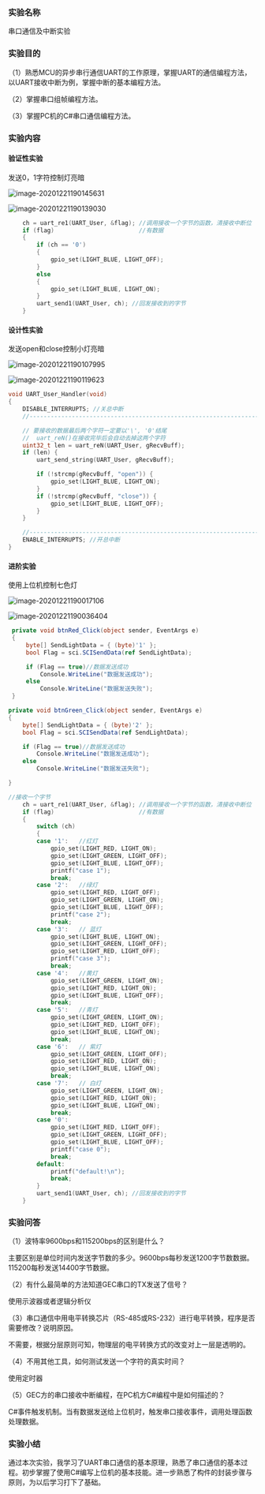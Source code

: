 ### 实验名称

串口通信及中断实验

### 实验目的

（1）熟悉MCU的异步串行通信UART的工作原理，掌握UART的通信编程方法，以UART接收中断为例，掌握中断的基本编程方法。

（2）掌握串口组帧编程方法。

（3）掌握PC机的C#串口通信编程方法。

### 实验内容

#### 验证性实验

发送0，1字符控制灯亮暗

![image-20201221190145631](assets/%E7%AC%AC%E4%BA%8C%E6%AC%A1%E5%AE%9E%E9%AA%8C%E6%8A%A5%E5%91%8A/image-20201221190145631.png)

![image-20201221190139030](assets/%E7%AC%AC%E4%BA%8C%E6%AC%A1%E5%AE%9E%E9%AA%8C%E6%8A%A5%E5%91%8A/image-20201221190139030.png)

```c
	ch = uart_re1(UART_User, &flag); //调用接收一个字节的函数，清接收中断位
	if (flag)						 //有数据
	{
		if (ch == '0')
		{
			gpio_set(LIGHT_BLUE, LIGHT_OFF);
		}
		else
		{
			gpio_set(LIGHT_BLUE, LIGHT_ON);
		}
		uart_send1(UART_User, ch); //回发接收到的字节
	}
```



#### 设计性实验

发送open和close控制小灯亮暗

![image-20201221190107995](assets/%E7%AC%AC%E4%BA%8C%E6%AC%A1%E5%AE%9E%E9%AA%8C%E6%8A%A5%E5%91%8A/image-20201221190107995.png)

![image-20201221190119623](assets/%E7%AC%AC%E4%BA%8C%E6%AC%A1%E5%AE%9E%E9%AA%8C%E6%8A%A5%E5%91%8A/image-20201221190119623.png)

```c
void UART_User_Handler(void)
{
	DISABLE_INTERRUPTS; //关总中断
	//------------------------------------------------------------------

	// 要接收的数据最后两个字符一定要以'\', '0'结尾
	//	uart_reN()在接收完毕后会自动去掉这两个字符
	uint32_t len = uart_reN(UART_User, gRecvBuff);
	if (len) {
		uart_send_string(UART_User, gRecvBuff);

		if (!strcmp(gRecvBuff, "open")) {
			gpio_set(LIGHT_BLUE, LIGHT_ON);
		}
		if (!strcmp(gRecvBuff, "close")) {
			gpio_set(LIGHT_BLUE, LIGHT_OFF);
		}
	}

	//------------------------------------------------------------------
	ENABLE_INTERRUPTS; //开总中断
}
```



#### 进阶实验

使用上位机控制七色灯

![image-20201221190017106](assets/%E7%AC%AC%E4%BA%8C%E6%AC%A1%E5%AE%9E%E9%AA%8C%E6%8A%A5%E5%91%8A/image-20201221190017106.png)

![image-20201221190036404](assets/%E7%AC%AC%E4%BA%8C%E6%AC%A1%E5%AE%9E%E9%AA%8C%E6%8A%A5%E5%91%8A/image-20201221190036404.png)

```c#
 private void btnRed_Click(object sender, EventArgs e)
 {
     byte[] SendLightData = { (byte)'1' };
     bool Flag = sci.SCISendData(ref SendLightData);

     if (Flag == true)//数据发送成功
         Console.WriteLine("数据发送成功");
     else
         Console.WriteLine("数据发送失败");
 }

private void btnGreen_Click(object sender, EventArgs e)
{
    byte[] SendLightData = { (byte)'2' };
    bool Flag = sci.SCISendData(ref SendLightData);

    if (Flag == true)//数据发送成功
        Console.WriteLine("数据发送成功");
    else
        Console.WriteLine("数据发送失败");

}
```

```c
//接收一个字节
	ch = uart_re1(UART_User, &flag); //调用接收一个字节的函数，清接收中断位
	if (flag)						 //有数据
	{
		switch (ch)
		{
		case '1':	//红灯
			gpio_set(LIGHT_RED, LIGHT_ON);
			gpio_set(LIGHT_GREEN, LIGHT_OFF);
			gpio_set(LIGHT_BLUE, LIGHT_OFF);
			printf("case 1");
			break;
		case '2':	//绿灯
			gpio_set(LIGHT_RED, LIGHT_OFF);
			gpio_set(LIGHT_GREEN, LIGHT_ON);
			gpio_set(LIGHT_BLUE, LIGHT_OFF);
			printf("case 2");
			break;
		case '3':	// 蓝灯
			gpio_set(LIGHT_BLUE, LIGHT_ON);
			gpio_set(LIGHT_GREEN, LIGHT_OFF);
			gpio_set(LIGHT_RED, LIGHT_OFF);
			printf("case 3");
			break;
		case '4':	//黄灯
			gpio_set(LIGHT_GREEN, LIGHT_ON);
			gpio_set(LIGHT_RED, LIGHT_ON);
			gpio_set(LIGHT_BLUE, LIGHT_OFF);
			break;
		case '5':	//青灯
			gpio_set(LIGHT_GREEN, LIGHT_ON);
			gpio_set(LIGHT_RED, LIGHT_OFF);
			gpio_set(LIGHT_BLUE, LIGHT_ON);
			break;
		case '6':	// 紫灯
			gpio_set(LIGHT_GREEN, LIGHT_OFF);
			gpio_set(LIGHT_RED, LIGHT_ON);
			gpio_set(LIGHT_BLUE, LIGHT_ON);
			break;
		case '7':	// 白灯
			gpio_set(LIGHT_GREEN, LIGHT_ON);
			gpio_set(LIGHT_RED, LIGHT_ON);
			gpio_set(LIGHT_BLUE, LIGHT_ON);
			break;
		case '0':
			gpio_set(LIGHT_RED, LIGHT_OFF);
			gpio_set(LIGHT_GREEN, LIGHT_OFF);
			gpio_set(LIGHT_BLUE, LIGHT_OFF);
			printf("case 0");
			break;
		default:
			printf("default!\n");
			break;
		}
		uart_send1(UART_User, ch); //回发接收到的字节
	}
```



### 实验问答

（1）波特率9600bps和115200bps的区别是什么？

主要区别是单位时间内发送字节数的多少。9600bps每秒发送1200字节数数据。115200每秒发送14400字节数据。

（2）有什么最简单的方法知道GEC串口的TX发送了信号？

使用示波器或者逻辑分析仪

（3）串口通信中用电平转换芯片（RS-485或RS-232）进行电平转换，程序是否需要修改？说明原因。

不需要，根据分层原则可知，物理层的电平转换方式的改变对上一层是透明的。

（4）不用其他工具，如何测试发送一个字符的真实时间？

使用定时器

（5）GEC方的串口接收中断编程，在PC机方C#编程中是如何描述的？

C#事件触发机制。当有数据发送给上位机时，触发串口接收事件，调用处理函数处理数据。



### 实验小结

通过本次实验，我学习了UART串口通信的基本原理，熟悉了串口通信的基本过程。初步掌握了使用C#编写上位机的基本技能。进一步熟悉了构件的封装步骤与原则，为以后学习打下了基础。